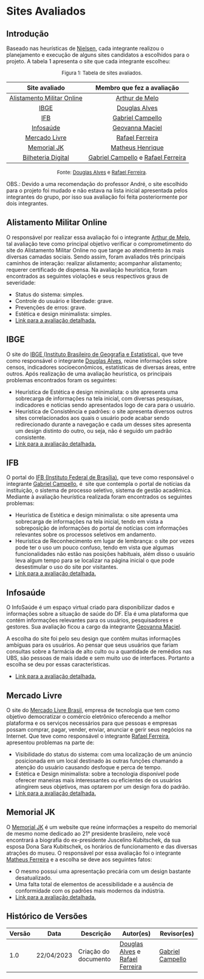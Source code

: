 # Sites Avaliados

## Introdução
Baseado nas heurísticas de [Nielsen](https://www.nngroup.com/people/jakob-nielsen/), cada integrante realizou o planejamento e execução de alguns sites candidatos a escolhidos para o projeto. A tabela 1 apresenta o site que cada integrante escolheu:

<font size="2"><p style="text-align: center">Figura 1: Tabela de sites avaliados.</p></font>


<center>

| Site avaliado | Membro que fez a avaliação|
| :---------------------------------------------: | :----------------------: 
| [Alistamento Militar Online](#alistamento-militar-online) | [Arthur de Melo](https://github.com/arthurmlv)
| [IBGE](#ibge) | [Douglas Alves](https://github.com/dougAlvs) 
| [IFB](#ifb) | [Gabriel Campello](https://github.com/g16c) 
| [Infosaúde](#infosaude) |[Geovanna Maciel](https://github.com/manuziny)
| [Mercado Livre](#mercado-livre)| [Rafael Ferreira](https://github.com/RafaelCLG0) 
| [Memorial JK](#memorial-jk)| [Matheus Henrique](https://github.com/https://github.com/mathonaut) 
| [Bilheteria Digital](site-escolhido.md) |[Gabriel Campello](https://github.com/g16c) e [Rafael Ferreira](https://github.com/RafaelCLG0)

</center>

<font size="2"><p style="text-align: center">Fonte: [Douglas Alves](https://github.com/dougAlvs) e [Rafael Ferreira](https://github.com/RafaelCLG0).</p></font>


OBS.: Devido a uma recomendação do professor André, o site escolhido para o projeto foi mudado e não estava na lista inicial apresentada pelos integrantes do grupo, por isso sua avaliação foi feita posteriormente por dois integrantes.

## Alistamento Militar Online
O responsável por realizar essa avaliação foi o integrante [Arthur de Melo](https://github.com/arthurmlv), tal avaliação teve como principal objetivo verificar o comprometimento do site do Alistamento Militar Online no que tange ao atendimento às mais diversas camadas sociais. Sendo assim, foram avaliados três principais caminhos de interação: realizar alistamento; acompanhar alistamento; requerer certificado de dispensa. Na avaliação heurística, foram encontrados as seguintes violações e seus respectivos graus de severidade:

* Status do sistema: simples.
* Controle do usuário e liberdade: grave.
* Prevenções de erros: grave.
* Estética e design minimalista: simples.
* [Link para a avaliação detalhada.](avaliacoes/avaliacao-alistamento-militar.pdf)


## IBGE
O site do [IBGE (Instituto Brasileiro de Geografia e Estatística)](https://ibge.gov.br), que teve como responsável o integrante [Douglas Alves](https://github.com/dougAlvs), reúne informações sobre censos, indicadores socioeconômicos, estatísticas de diversas áreas, entre outros. Após realização de uma avaliação heurística, os principais problemas encontrados foram os seguintes:

* Heurística de Estética e design minimalista: o site apresenta uma sobrecarga de informações na tela inicial, com diversas pesquisas, indicadores e notícias sendo apresentados logo de cara para o usuário.
* Heurística de Consistência e padrões: o site apresenta diversos outros sites correlacionados aos quais o usuário pode acabar sendo redirecionado durante a navegação e cada um desses sites apresenta um design distinto do outro, ou seja, não é seguido um padrão consistente.
* [Link para a avaliação detalhada.](avaliacoes/avaliacao-ibge.pdf)

## IFB
O portal do [IFB (Instituto Federal de Brasília)](https://www.ifb.edu.br/), que teve como responsável o integrante [Gabriel Campello](https://github.com/G16C), é  site que contempla o portal de notícias da instituição, o sistema de processo seletivo, sistema de gestão acadêmica. Mediante à avaliação heurística realizada foram encontrados os seguintes problemas:

* Heurística de Estética e design minimalista: o site apresenta uma sobrecarga de informações na tela inicial, tendo em vista a sobreposição de informações do portal de notícias com informações relevantes sobre os processos seletivos em andamento.
* Heurística de Reconhecimento em lugar de lembrança: o site por vezes pode ter o uso um pouco confuso, tendo em vista que algumas funcionalidades não estão nas posições habituais, além disso o usuário leva algum tempo para se localizar na página inicial o que pode desestimular o uso do site por visitantes.
* [Link para a avaliação detalhada.](avaliacoes/avaliacao-ifb.pdf)

## Infosaúde
O InfoSaúde é um espaço virtual criado para disponibilizar dados e informações sobre a situação de saúde do DF. Ela é uma plataforma que contém informações relevantes para os usuários, pesquisadores e gestores. Sua avaliação ficou a cargo da integrante [Geovanna Maciel](https://github.com/manuziny).

A escolha do site foi pelo seu design que contêm muitas informações ambíguas para os usuários. Ao pensar que seus usuários que fariam consultas sobre a farmácia de alto culto ou a quantidade de remédios nas UBS, são pessoas de mais idade e sem muito uso de interfaces. Portanto a escolha se deu por essas características.

* [Link para a avaliação detalhada.](avaliacoes/avaliacao-infosaude.pdf)

## Mercado Livre
O site do [Mercado Livre Brasil](https://www.mercadolivre.com.br), empresa de tecnologia que tem como objetivo democratizar o comércio eletrônico oferecendo a melhor plataforma e os serviços necessários para que pessoas e empresas possam comprar, pagar, vender, enviar, anunciar e gerir seus negócios na Internet. Que teve como responsável o integrante [Rafael Ferreira](https://github.com/RafaelCLG0), apresentou problemas na parte de:

* Visibilidade do status do sistema: com uma localização de um anúncio posicionada em um local destinado às outras funções chamando a atenção do usuário causando desfoque e perca de tempo.
* Estética e Design minimalista: sobre a tecnologia disponível pode oferecer maneiras mais interessantes ou eficientes de os usuários atingirem seus objetivos, mas optarem por um design fora do padrão.
* [Link para a avaliação detalhada.](avaliacoes/avaliacao-mercado-livre.pdf)

## Memorial JK
O [Memorial JK](http://www.memorialjk.com.br) é um website que reúne informações a respeito do memorial de mesmo nome dedicado ao 21° presidente brasileiro, nele você encontrará a biografia do ex-presidente Juscelino Kubitschek, da sua esposa Dona Sara Kubitschek, os horários de funcionamento e das diversas atrações do museu. O responsável por essa avaliação foi o integrante [Matheus Ferreira](https://github.com/mathonaut) e a escolha se deve aos seguintes fatos:

* O mesmo possui uma apresentação precária com um design bastante desatualizado.
* Uma falta total de elementos de acessibilidade e a ausência de conformidade com os padrões mais modernos da indústria.
* [Link para a avaliação detalhada.](avaliacoes/avaliacao-memorial.pdf)

## Histórico de Versões

Versão  |   Data   | Descrição | Autor(es) | Revisor(es)
--------- | ------ | ------ | ---------- | ----------
 1.0 | 22/04/2023 | Criação do documento | [Douglas Alves](https://github.com/dougalvs) e [Rafael Ferreira](https://github.com/RafaelCLG0)| [Gabriel Campello](https://github.com/g16c)
